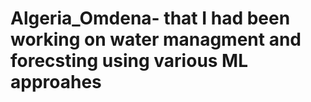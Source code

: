 # Algeria_Omdena- that I had been working on water managment and forecsting using various ML approahes 
